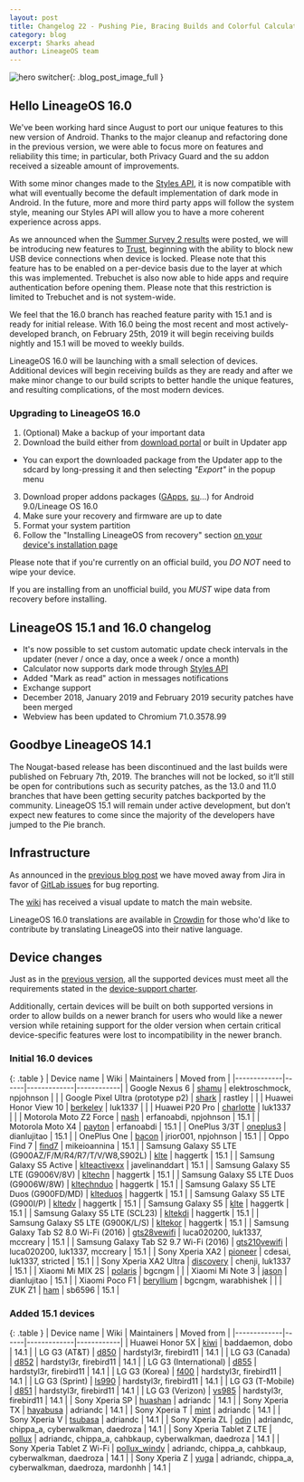 ```yaml
---
layout: post
title: Changelog 22 - Pushing Pie, Bracing Builds and Colorful Calculator
category: blog
excerpt: Sharks ahead
author: LineageOS team
---
```


![hero switcher]({{site.baseurl}}/images/2019-02-22/hero.png){: .blog_post_image_full }

## Hello LineageOS 16.0

We've been working hard since August to port our unique features to this new version of Android.
Thanks to the major cleanup and refactoring done in the previous version, we were
able to focus more on features and reliability this time; in particular, both Privacy Guard
and the su addon received a sizeable amount of improvements.

With some minor changes made to the [Styles API](https://wiki.lineageos.org/sdk/api/styles.html), it is now
compatible with what will eventually become the default implementation of dark mode in Android.
In the future, more and more third party apps will follow the system style, meaning our Styles API
will allow you to have a more coherent experience across apps.

As we announced when the [Summer Survey 2 results]({{site.baseurl}}/Summer-Survey-2-Results/) were posted,
we will be introducing new features to [Trust]({{site.baseurl}}/Trust-me/),
beginning with the ability to block new USB device connections when device is locked.
Please note that this feature has to be enabled on a per-device basis due to the
layer at which this was implemented.
Trebuchet is also now able to hide apps and require authentication before opening them.
Please note that this restriction is limited to Trebuchet and is not system-wide.

We feel that the 16.0 branch has reached feature parity with 15.1 and is ready for initial release.
With 16.0 being the most recent and most actively-developed branch, on February 25th, 2019 it will begin receiving builds nightly and 15.1 will be moved to weekly builds.

LineageOS 16.0 will be launching with a small selection of devices. Additional devices will begin receiving builds as they are
ready and after we make minor change to our build scripts to better handle the unique features, and resulting complications, of the most modern devices.

### Upgrading to LineageOS 16.0

 1. (Optional) Make a backup of your important data
 2. Download the build either from [download portal](https://download.lineageos.org) or built in Updater app
   * You can export the downloaded package from the Updater app to the sdcard by long-pressing it and then selecting _"Export"_ in the popup menu
 3. Download proper addons packages ([GApps](https://wiki.lineageos.org/gapps.html), [su](https://download.lineageos.org/extras)...) for Android 9.0/Lineage OS 16.0
 4. Make sure your recovery and firmware are up to date
 5. Format your system partition
 6. Follow the "Installing LineageOS from recovery" section [on your device's installation page](https://wiki.lineageos.org/install_guides.html)

Please note that if you're currently on an official build, you *DO NOT* need to wipe your device.

If you are installing from an unofficial build, you *MUST* wipe data from recovery before installing.

## LineageOS 15.1 and 16.0 changelog

* It's now possible to set custom automatic update check intervals in the updater (never / once a day, once a week / once a month)
* Calculator now supports dark mode through [Styles API](https://wiki.lineageos.org/sdk/api/styles.html)
* Added "Mark as read" action in messages notifications
* Exchange support
* December 2018, January 2019 and February 2019 security patches have been merged
* Webview has been updated to Chromium 71.0.3578.99

## Goodbye LineageOS 14.1

The Nougat-based release has been discontinued and the last builds were published on February 7th, 2019.
The branches will not be locked, so it’ll still be open for contributions such as security patches,
as the 13.0 and 11.0 branches that have been getting security patches backported by the community.
LineageOS 15.1 will remain under active development, but don’t expect new features to come since the
majority of the developers have jumped to the Pie branch.

## Infrastructure

As announced in the [previous blog post]({{site.baseurl}}/Changelog-21/) we have moved away from Jira in favor of
[GitLab issues](https://gitlab.com/LineageOS/issues) for bug reporting.

The [wiki](https://wiki.lineageos.org) has received a visual update to match the main website.

LineageOS 16.0 translations are available in [Crowdin](https://wiki.lineageos.org/translate-howto.html)
for those who'd like to contribute by translating LineageOS into their native language.

## Device changes

Just as in the [previous version]({{site.baseurl}}/Changelog-16/), all the supported devices must meet all the
requirements stated in the [device-support charter](https://github.com/LineageOS/charter/blob/master/device-support-requirements.md).

Additionally, certain devices will be built on both supported versions in order to allow builds on a newer branch for users who would like a newer version
while retaining support for the older version when certain critical device-specific features were lost to incompatibility in the newer branch.

### Initial 16.0 devices

{: .table }
| Device name | Wiki | Maintainers | Moved from |
|-------------|------|-------------|------------|
| Google Nexus 6 | [shamu](https://wiki.lineageos.org/devices/shamu) | elektroschmock, npjohnson | |
| Google Pixel Ultra (prototype p2) | [shark](http://bit.ly/lineage4sharks) | rastley | |
| Huawei Honor View 10 | [berkeley](https://wiki.lineageos.org/devices/berkeley) | luk1337 | |
| Huawei P20 Pro | [charlotte](https://wiki.lineageos.org/devices/charlotte) | luk1337 | |
| Motorola Moto Z2 Force | [nash](https://wiki.lineageos.org/devices/nash) | erfanoabdi, npjohnson | 15.1 |
| Motorola Moto X4 | [payton](https://wiki.lineageos.org/devices/payton) | erfanoabdi | 15.1 |
| OnePlus 3/3T | [oneplus3](https://wiki.lineageos.org/devices/oneplus3) | dianlujitao | 15.1 |
| OnePlus One | [bacon](https://wiki.lineageos.org/devices/bacon) | jrior001, npjohnson | 15.1 |
| Oppo Find 7 | [find7](https://wiki.lineageos.org/devices/find7) | mikeioannina | 15.1 |
| Samsung Galaxy S5 LTE (G900AZ/F/M/R4/R7/T/V/W8,S902L) | [klte](https://wiki.lineageos.org/devices/klte) | haggertk | 15.1 |
| Samsung Galaxy S5 Active | [klteactivexx](https://wiki.lineageos.org/devices/klteactivexx) | javelinanddart | 15.1 |
| Samsung Galaxy S5 LTE (G9006V/8V) | [kltechn](https://wiki.lineageos.org/devices/kltechn) | haggertk | 15.1 |
| Samsung Galaxy S5 LTE Duos (G9006W/8W)  | [kltechnduo](https://wiki.lineageos.org/devices/kltechnduo) | haggertk | 15.1 |
| Samsung Galaxy S5 LTE Duos (G900FD/MD)  | [klteduos](https://wiki.lineageos.org/devices/klteduos) | haggertk | 15.1 |
| Samsung Galaxy S5 LTE (G900I/P) | [kltedv](https://wiki.lineageos.org/devices/kltedv) | haggertk | 15.1 |
| Samsung Galaxy S5 | [klte](https://wiki.lineageos.org/devices/klte) | haggertk | 15.1 |
| Samsung Galaxy S5 LTE (SCL23) | [kltekdi](https://wiki.lineageos.org/devices/kltekdi) | haggertk | 15.1 |
| Samsung Galaxy S5 LTE (G900K/L/S) | [kltekor](https://wiki.lineageos.org/devices/kltekor) | haggertk | 15.1 |
| Samsung Galaxy Tab S2 8.0 Wi-Fi (2016) | [gts28vewifi](https://wiki.lineageos.org/devices/gts28vewifi) | luca020200, luk1337, mccreary | 15.1 |
| Samsung Galaxy Tab S2 9.7 Wi-Fi (2016) | [gts210vewifi](https://wiki.lineageos.org/devices/gts210vewifi) | luca020200, luk1337, mccreary | 15.1 |
| Sony Xperia XA2 | [pioneer](https://wiki.lineageos.org/devices/pioneer) | cdesai, luk1337, stricted | 15.1 |
| Sony Xperia XA2 Ultra | [discovery](https://wiki.lineageos.org/devices/discovery) | chenji, luk1337 | 15.1 |
| Xiaomi Mi MIX 2S | [polaris](https://wiki.lineageos.org/devices/polaris) | bgcngm | |
| Xiaomi Mi Note 3 | [jason](https://wiki.lineageos.org/devices/jason) | dianlujitao | 15.1 |
| Xiaomi Poco F1 | [beryllium](https://wiki.lineageos.org/devices/beryllium) | bgcngm, warabhishek | |
| ZUK Z1 | [ham](https://wiki.lineageos.org/devices/ham) | sb6596 | 15.1 |

### Added 15.1 devices

{: .table }
| Device name | Wiki | Maintainers | Moved from |
|-------------|------|-------------|------------|
| Huawei Honor 5X | [kiwi](https://wiki.lineageos.org/devices/kiwi) | baddaemon, dobo | 14.1 |
| LG G3 (AT&T) | [d850](https://wiki.lineageos.org/devices/d850) | hardstyl3r, firebird11 | 14.1 |
| LG G3 (Canada) | [d852](https://wiki.lineageos.org/devices/d852) | hardstyl3r, firebird11 | 14.1 |
| LG G3 (International) | [d855](https://wiki.lineageos.org/devices/d855) | hardstyl3r, firebird11 | 14.1 |
| LG G3 (Korea) | [f400](https://wiki.lineageos.org/devices/f400) | hardstyl3r, firebird11 | 14.1 |
| LG G3 (Sprint) | [ls990](https://wiki.lineageos.org/devices/ls990) | hardstyl3r, firebird11 | 14.1 |
| LG G3 (T-Mobile) | [d851](https://wiki.lineageos.org/devices/d851) | hardstyl3r, firebird11 | 14.1 |
| LG G3 (Verizon) | [vs985](https://wiki.lineageos.org/devices/vs985) | hardstyl3r, firebird11 | 14.1 |
| Sony Xperia SP | [huashan](https://wiki.lineageos.org/devices/huashan) | adriandc | 14.1 |
| Sony Xperia TX | [hayabusa](https://wiki.lineageos.org/devices/hayabusa) | adriandc | 14.1 |
| Sony Xperia T | [mint](https://wiki.lineageos.org/devices/mint) | adriandc | 14.1 |
| Sony Xperia V | [tsubasa](https://wiki.lineageos.org/devices/tsubasa) | adriandc | 14.1 |
| Sony Xperia ZL | [odin](https://wiki.lineageos.org/devices/odin) | adriandc, chippa_a, cyberwalkman, daedroza | 14.1 |
| Sony Xperia Tablet Z LTE | [pollux](https://wiki.lineageos.org/devices/pollux) | adriandc, chippa_a, cahbkaup, cyberwalkman, daedroza | 14.1 |
| Sony Xperia Tablet Z Wi-Fi | [pollux_windy](https://wiki.lineageos.org/devices/pollux_windy) | adriandc, chippa_a, cahbkaup, cyberwalkman, daedroza | 14.1 |
| Sony Xperia Z | [yuga](https://wiki.lineageos.org/devices/yuga) | adriandc, chippa_a, cyberwalkman, daedroza, mardonhh | 14.1 |
